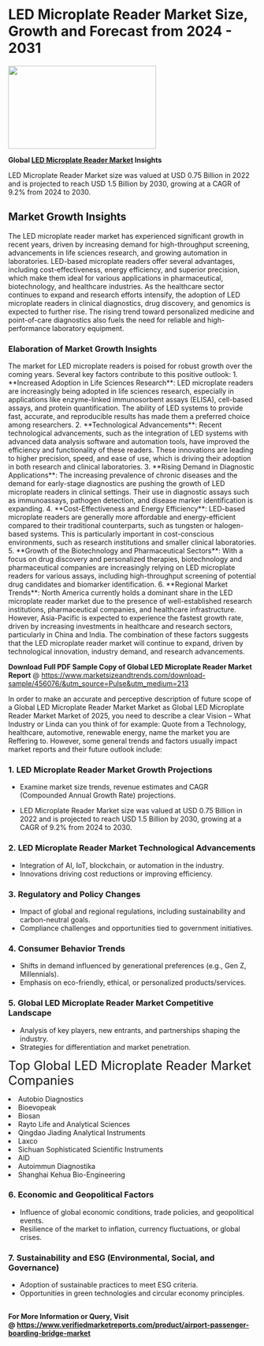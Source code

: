 <H1>LED Microplate Reader Market Size, Growth and Forecast from 2024 - 2031</H1><img class="aligncenter size-medium wp-image-584254" src="https://thirdeyenews.in/wp-content/uploads/2024/09/Global-Market-Research-300x168.jpeg" alt="" width="300" height="168" /><p><strong>Global&nbsp;<a href="https://www.marketsizeandtrends.com/download-sample/456076/&amp;utm_source=Pulse&amp;utm_medium=213">LED Microplate Reader Market</a> Insights</strong></p><p>LED Microplate Reader Market size was valued at USD 0.75 Billion in 2022 and is projected to reach USD 1.5 Billion by 2030, growing at a CAGR of 9.2% from 2024 to 2030.</p><p><h2>Market Growth Insights</h2> The LED microplate reader market has experienced significant growth in recent years, driven by increasing demand for high-throughput screening, advancements in life sciences research, and growing automation in laboratories. LED-based microplate readers offer several advantages, including cost-effectiveness, energy efficiency, and superior precision, which make them ideal for various applications in pharmaceutical, biotechnology, and healthcare industries. As the healthcare sector continues to expand and research efforts intensify, the adoption of LED microplate readers in clinical diagnostics, drug discovery, and genomics is expected to further rise. The rising trend toward personalized medicine and point-of-care diagnostics also fuels the need for reliable and high-performance laboratory equipment. <h3>Elaboration of Market Growth Insights</h3> The market for LED microplate readers is poised for robust growth over the coming years. Several key factors contribute to this positive outlook: 1. **Increased Adoption in Life Sciences Research**: LED microplate readers are increasingly being adopted in life sciences research, especially in applications like enzyme-linked immunosorbent assays (ELISA), cell-based assays, and protein quantification. The ability of LED systems to provide fast, accurate, and reproducible results has made them a preferred choice among researchers. 2. **Technological Advancements**: Recent technological advancements, such as the integration of LED systems with advanced data analysis software and automation tools, have improved the efficiency and functionality of these readers. These innovations are leading to higher precision, speed, and ease of use, which is driving their adoption in both research and clinical laboratories. 3. **Rising Demand in Diagnostic Applications**: The increasing prevalence of chronic diseases and the demand for early-stage diagnostics are pushing the growth of LED microplate readers in clinical settings. Their use in diagnostic assays such as immunoassays, pathogen detection, and disease marker identification is expanding. 4. **Cost-Effectiveness and Energy Efficiency**: LED-based microplate readers are generally more affordable and energy-efficient compared to their traditional counterparts, such as tungsten or halogen-based systems. This is particularly important in cost-conscious environments, such as research institutions and smaller clinical laboratories. 5. **Growth of the Biotechnology and Pharmaceutical Sectors**: With a focus on drug discovery and personalized therapies, biotechnology and pharmaceutical companies are increasingly relying on LED microplate readers for various assays, including high-throughput screening of potential drug candidates and biomarker identification. 6. **Regional Market Trends**: North America currently holds a dominant share in the LED microplate reader market due to the presence of well-established research institutions, pharmaceutical companies, and healthcare infrastructure. However, Asia-Pacific is expected to experience the fastest growth rate, driven by increasing investments in healthcare and research sectors, particularly in China and India. The combination of these factors suggests that the LED microplate reader market will continue to expand, driven by technological innovation, industry demand, and research advancements. </p><p><span class=""><strong>Download Full PDF Sample Copy of Global LED Microplate Reader Market Report</strong> @ <a href="https://www.marketsizeandtrends.com/download-sample/456076/&amp;utm_source=Pulse&amp;utm_medium=213" target="_blank">https://www.marketsizeandtrends.com/download-sample/456076/&amp;utm_source=Pulse&amp;utm_medium=213</a></span></p><p>In order to make an accurate and perceptive description of future scope of a Global&nbsp;LED Microplate Reader Market Market as Global&nbsp;LED Microplate Reader Market Market of 2025, you need to describe a clear Vision &ndash; What Industry or Linda can you think of for example: Quote from a Technology, healthcare, automotive, renewable energy, name the market you are Reffering to. However, some general trends and factors usually impact market reports and their future outlook include:</p><h3>1.&nbsp;<strong>LED Microplate Reader Market Growth Projections</strong></h3><ul><li>Examine market size trends, revenue estimates and CAGR (Compounded Annual Growth Rate) projections.</li><li><p>LED Microplate Reader Market size was valued at USD 0.75 Billion in 2022 and is projected to reach USD 1.5 Billion by 2030, growing at a CAGR of 9.2% from 2024 to 2030.</p></li></ul><h3>2.&nbsp;<strong>LED Microplate Reader Market Technological Advancements</strong></h3><ul><li>Integration of AI, IoT, blockchain, or automation in the industry.</li><li>Innovations driving cost reductions or improving efficiency.</li></ul><h3>3.&nbsp;<strong>Regulatory and Policy Changes</strong></h3><ul><li>Impact of global and regional regulations, including sustainability and carbon-neutral goals.</li><li>Compliance challenges and opportunities tied to government initiatives.</li></ul><h3>4.&nbsp;<strong>Consumer Behavior Trends</strong></h3><ul><li>Shifts in demand influenced by generational preferences (e.g., Gen Z, Millennials).</li><li>Emphasis on eco-friendly, ethical, or personalized products/services.</li></ul><h3>5.&nbsp;<strong>Global LED Microplate Reader Market Competitive Landscape</strong></h3><ul><li>Analysis of key players, new entrants, and partnerships shaping the industry.</li><li>Strategies for differentiation and market penetration.</li></ul><p data-pm-slice="1 1 []"><span style="color: inherit; font-family: inherit; font-size: 25px;">Top Global LED Microplate Reader Market Companies</span></p><div class="" data-test-id=""><p><li>Autobio Diagnostics</li><li> Bioevopeak</li><li> Biosan</li><li> Rayto Life and Analytical Sciences</li><li> Qingdao Jiading Analytical Instruments</li><li> Laxco</li><li> Sichuan Sophisticated Scientific Instruments</li><li> AID </li><li> Autoimmun Diagnostika</li><li> Shanghai Kehua Bio-Engineering</li></p></div><h3>6.&nbsp;<strong>Economic and Geopolitical Factors</strong></h3><ul><li>Influence of global economic conditions, trade policies, and geopolitical events.</li><li>Resilience of the market to inflation, currency fluctuations, or global crises.</li></ul><h3>7.&nbsp;<strong>Sustainability and ESG (Environmental, Social, and Governance)</strong></h3><ul><li>Adoption of sustainable practices to meet ESG criteria.</li><li>Opportunities in green technologies and circular economy principles.</li></ul><h2><strong style="font-size: 14px;">For More Information or Query, Visit @&nbsp;</strong><a style="background-color: #ffffff; font-size: 14px;" href="https://www.marketsizeandtrends.com/report/led-microplate-reader-market/" target="_blank">https://www.verifiedmarketreports.com/product/airport-passenger-boarding-bridge-market</a></h2>
